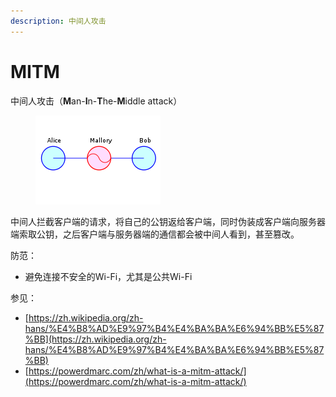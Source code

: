 ```yaml
---
description: 中间人攻击
---
```


# MITM

中间人攻击（**M**an-**I**n-**T**he-**M**iddle attack）



<figure><img src="../../../.gitbook/assets/image (1).png" alt=""><figcaption></figcaption></figure>

中间人拦截客户端的请求，将自己的公钥返给客户端，同时伪装成客户端向服务器端索取公钥，之后客户端与服务器端的通信都会被中间人看到，甚至篡改。



防范：

* 避免连接不安全的Wi-Fi，尤其是公共Wi-Fi



参见：

* [https://zh.wikipedia.org/zh-hans/%E4%B8%AD%E9%97%B4%E4%BA%BA%E6%94%BB%E5%87%BB](https://zh.wikipedia.org/zh-hans/%E4%B8%AD%E9%97%B4%E4%BA%BA%E6%94%BB%E5%87%BB)
* [https://powerdmarc.com/zh/what-is-a-mitm-attack/](https://powerdmarc.com/zh/what-is-a-mitm-attack/)
